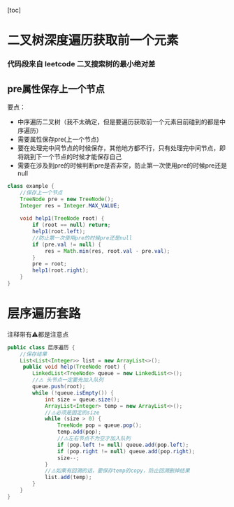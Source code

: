 [toc]
# 二叉树深度遍历获取前一个元素
### 代码段来自 leetcode 二叉搜索树的最小绝对差
pre属性保存上一个节点
---
要点：
- 中序遍历二叉树（我不太确定，但是要遍历获取前一个元素目前碰到的都是中序遍历）
- 需要属性保存pre(上一个节点)
- 要在处理完中间节点的时候保存，其他地方都不行，只有处理完中间节点，即将跳到下一个节点的时候才能保存自己
- 需要在涉及到pre的时候判断pre是否非空，防止第一次使用pre的时候pre还是null
```java
class example {
    //保存上一个节点
    TreeNode pre = new TreeNode();
    Integer res = Integer.MAX_VALUE;
    
    void help1(TreeNode root) {
        if (root == null) return;
        help1(root.left);
        //防止第一次使用pre的时候pre还是null
        if (pre.val != null) {
            res = Math.min(res, root.val - pre.val);
        }
        pre = root;
        help1(root.right);
    }
}
```
# 层序遍历套路
注释带有⚠都是注意点
```java
public class 层序遍历 {
    //保存结果
    List<List<Integer>> list = new ArrayList<>();
     public void help(TreeNode root) {
        LinkedList<TreeNode> queue = new LinkedList<>();
        //⚠ 头节点一定要先加入队列
        queue.push(root);
        while (!queue.isEmpty()) {
            int size = queue.size();
            ArrayList<Integer> temp = new ArrayList<>();
            //⚠必须是固定的size
            while (size > 0) {
                TreeNode pop = queue.pop();
                temp.add(pop);
                //⚠左右节点不为空才加入队列
                if (pop.left != null) queue.add(pop.left);
                if (pop.right != null) queue.add(pop.right);
                size--;
            }
            //⚠如果有回溯的话，要保存temp的copy，防止回溯删掉结果
            list.add(temp);
        }
    }
}

```
